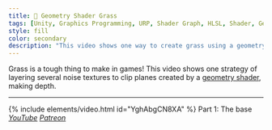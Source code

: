 ```yaml
---
title: 🥦 Geometry Shader Grass
tags: [Unity, Graphics Programming, URP, Shader Graph, HLSL, Shader, Geometry Shader, Grass]
style: fill
color: secondary 
description: "This video shows one way to create grass using a geometry shader."
---
```


Grass is a tough thing to make in games! This video shows one strategy of layering several noise textures to clip planes created by a [geometry shader](/blog/geo-basics), making depth.

***

{% include elements/video.html id="YghAbgCN8XA" %}
Part 1: The base *[YouTube](https://youtu.be/YghAbgCN8XA) [Patreon](https://www.patreon.com/posts/files-grass-46610304)* 